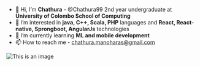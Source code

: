 - 👋 Hi, I’m **Chathura** - @Chathura99 2nd year undergraduate at **University of Colombo School of Computing**
- 👀 I’m interested in **java, C++, Scala, PHP** languages and **React, React-native, Sprongboot, AngularJs** technologies
- 🌱 I’m currently learning **ML and mobile development**
- 📫 How to reach me - chathura.manoharas@gmail.com

![This is an image](https://myoctocat.com/assets/images/base-octocat.svg)



